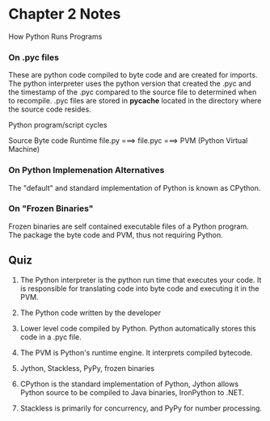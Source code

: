 # Chapter 2 Notes

How Python Runs Programs

### On .pyc files

These are python code compiled to byte code and are created for imports. The
python interpreter uses the python version that created the .pyc and the
timestamp of the .pyc compared to the source file to determined when to
recompile. .pyc files are stored in __pycache__ located in the directory where
the source code resides.

Python program/script cycles

Source            Byte code           Runtime
file.py    ===>    file.pyc    ===>    PVM (Python Virtual Machine)

### On Python Implemenation Alternatives

The "default" and standard implementation of Python is known as CPython.

### On "Frozen Binaries"

Frozen binaries are self contained executable files of a Python program. The
package the byte code and PVM, thus not requiring Python.

## Quiz

1. The Python interpreter is the python run time that executes your code. It is
responsible for translating code into byte code and executing it in the PVM.

2. The Python code written by the developer
3. Lower level code compiled by Python. Python automatically stores this code
in a .pyc file.
4. The PVM is Python's runtime engine. It interprets compiled bytecode.
5. Jython, Stackless, PyPy, frozen binaries
6. CPython is the standard implementation of Python, Jython allows Python
source to be compiled to Java binaries, IronPython to .NET.
7. Stackless is primarily for concurrency, and PyPy for number processing.
